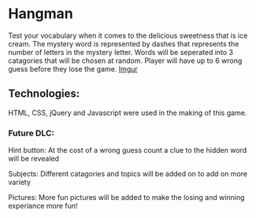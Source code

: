 <!--<Your game's title>: A description of your game. Background info of the game and screenshots are a nice touch.-->
# Hangman
Test your vocabulary when it comes to the delicious sweetness that is ice cream. The mystery word is represented by dashes that represents the number of letters in the mystery letter. Words will be seperated into 3 catagories that will be chosen at random. Player will have up to 6 wrong guess before they lose the game.
[Imgur](http://i.imgur.com/XIysW09.png)
<!--<!--Technologies Used: List of the technologies used.-->
## Technologies:
HTML, CSS, jQuery and Javascript were used in the making of this game.

<!--Getting Started: Installation instructions. For your game, this section will include the link to your hosted game's site.
Next Steps: Unsolved problems and/or planned features.-->
### Future DLC:
Hint button: At the cost of a wrong guess count a clue to the hidden word will be revealed

Subjects: Different catagories and topics will be added on to add on more variety

Pictures: More fun pictures will be added to make the losing and winning experiance more fun!

